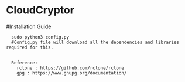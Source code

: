 # CloudCryptor

#Installation Guide

      sudo python3 config.py
      #Config.py file will download all the dependencies and libraries required for this.
      
      
      Reference:
        rclone : https://github.com/rclone/rclone
        gpg : https://www.gnupg.org/documentation/
